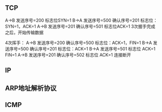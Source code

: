 ## TCP 
A->B 发送序号=200 标志位SYN=1 
B->A 发送序号=500 确认序号=201 标志位：SYN=1，ACK=1
A->B 发送序号=201 确认序号=501 标志位ACK=1
3次握手完成之后，开始传输数据

4次挥手：
A->B 发送序号=200 确认序号=500 标志位：ACK=1，FIN=1
B->A 发送序号=500 确认序号=201 标志位：ACK=1
B->A 发送序号=501 标志位 ACK=1 FIN=1
A->B 发送序号=201 确认序号=502 标志位 ACK=1
连接断开



## IP 

## ARP地址解析协议

## ICMP


